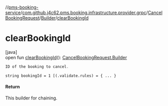 //[pms-booking-service](../../../../index.md)/[com.github.j4c62.pms.booking.infrastructure.provider.grpc](../../index.md)/[CancelBookingRequest](../index.md)/[Builder](index.md)/[clearBookingId](clear-booking-id.md)

# clearBookingId

[java]\
open fun [clearBookingId](clear-booking-id.md)(): [CancelBookingRequest.Builder](index.md)

```kotlin
ID of the booking to cancel.

```

`string bookingId = 1 [(.validate.rules) = { ... }`

#### Return

This builder for chaining.